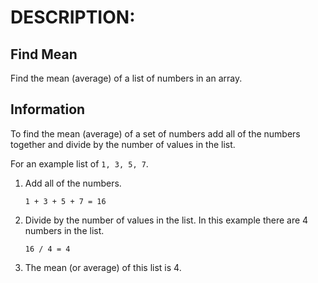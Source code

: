 # DESCRIPTION:

## Find Mean

Find the mean (average) of a list of numbers in an array.

## Information

To find the mean (average) of a set of numbers add all of the numbers together and divide by the number of values in the list.

For an example list of `1, 3, 5, 7`.

1. Add all of the numbers.

    ```
    1 + 3 + 5 + 7 = 16
    ```

2. Divide by the number of values in the list. In this example there are 4 numbers in the list.

    ```
    16 / 4 = 4
    ```

3. The mean (or average) of this list is 4.

